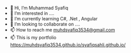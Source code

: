 - 👋 Hi, I’m Muhammad Syafiq
- 👀 I’m interested in ....
- 🌱 I’m currently learning C#, .Net , Angular
- 💞️ I’m looking to collaborate on ....
- 📫 How to reach me muhdsyafiq3534@gmail.com
- 📫 This is my portfolio https://muhdsyafiq3534.github.io/syafiqsahli.github.io/

<!---
muhdsyafiq3534/muhdsyafiq3534 is a ✨ special ✨ repository because its `README.md` (this file) appears on your GitHub profile.
You can click the Preview link to take a look at your changes.
--->
